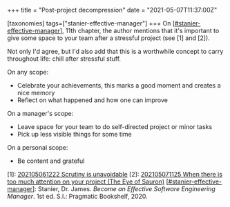 +++
title = "Post-project decompression"
date = "2021-05-07T11:37:00Z"

[taxonomies]
tags=["stanier-effective-manager"]
+++
On [[#stanier-effective-manager](/tags/stanier-effective-manager)], 11th chapter, the author mentions that it's important to give some space to your team after a stressful project (see [1] and [2]).

Not only I'd agree, but I'd also add that this is a worthwhile concept to carry throughout life: chill after stressful stuff.

On any scope:
- Celebrate your achievements, this marks a good moment and creates a nice memory
- Reflect on what happened and how one can improve

On a manager's scope:
- Leave space for your team to do self-directed project or minor tasks
- Pick up less visible things for some time

On a personal scope:
- Be content and grateful


[1]: [202105061222 Scrutiny is unavoidable](/blips/202105061222-scrutiny-is-unavoidable)
[2]: [202105071125 When there is too much attention on your project (The Eye of Sauron)](/blips/202105071125-when-there-is-too-much-attention-on-your-project-(the-eye-of-sauron))
[[#stanier-effective-manager](/tags/stanier-effective-manager)]: Stanier, Dr. James. _Become an Effective Software Engineering Manager_. 1st ed. S.l.: Pragmatic Bookshelf, 2020.
